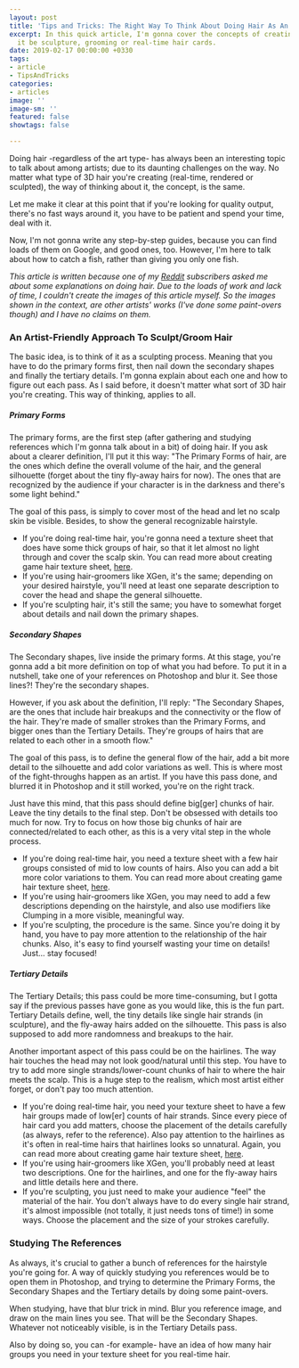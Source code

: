 ```yaml
---
layout: post
title: 'Tips and Tricks: The Right Way To Think About Doing Hair As An Artist'
excerpt: In this quick article, I'm gonna cover the concepts of creating hair. Whether
  it be sculpture, grooming or real-time hair cards.
date: 2019-02-17 00:00:00 +0330
tags:
- article
- TipsAndTricks
categories:
- articles
image: ''
image-sm: ''
featured: false
showtags: false

---
```

Doing hair -regardless of the art type- has always been an interesting topic to talk about among artists; due to its daunting challenges on the way. No matter what type of 3D hair you're creating (real-time, rendered or sculpted), the way of thinking about it, the concept, is the same.

Let me make it clear at this point that if you're looking for quality output, there's no fast ways around it, you have to be patient and spend your time, deal with it.

Now, I'm not gonna write any step-by-step guides, because you can find loads of them on Google, and good ones, too. However, I'm here to talk about how to catch a fish, rather than giving you only one fish.

_This article is written because one of my_ [_Reddit_](https://www.reddit.com/r/CharacterArtists/ "Reddit - r/CharacterArtists") _subscribers asked me about some explanations on doing hair. Due to the loads of work and lack of time, I couldn't create the images of this article myself. So the images shown in the context, are other artists' works (I've done some paint-overs though) and I have no claims on them._

### An Artist-Friendly Approach To Sculpt/Groom Hair

The basic idea, is to think of it as a sculpting process. Meaning that you have to do the primary forms first, then nail down the secondary shapes and finally the tertiary details. I'm gonna explain about each one and how to figure out each pass. As I said before, it doesn't matter what sort of 3D hair you're creating. This way of thinking, applies to all.

##### Primary Forms

The primary forms, are the first step (after gathering and studying references which I'm gonna talk about in a bit) of doing hair. If you ask about a clearer definition, I'll put it this way: "The Primary Forms of hair, are the ones which define the overall volume of the hair, and the general silhouette (forget about the tiny fly-away hairs for now). The ones that are recognized by the audience if your character is in the darkness and there's some light behind."

The goal of this pass, is simply to cover most of the head and let no scalp skin be visible. Besides, to show the general recognizable hairstyle.

* If you're doing real-time hair, you're gonna need a texture sheet that does have some thick groups of hair, so that it let almost no light through and cover the scalp skin. You can read more about creating game hair texture sheet, [here](https://hossimo.com/tutorial/workflow-how-to-create-texture-map-for-game-hair-cards-using-xgen/ "How To Create Texture Map For Game Hair Cards Using XGen").
* If you're using hair-groomers like XGen, it's the same; depending on your desired hairstyle, you'll need at least one separate description to cover the head and shape the general silhouette.
* If you're sculpting hair, it's still the same; you have to somewhat forget about details and nail down the primary shapes.

##### Secondary Shapes

The Secondary shapes, live inside the primary forms. At this stage, you're gonna add a bit more definition on top of what you had before. To put it in a nutshell, take one of your references on Photoshop and blur it. See those lines?! They're the secondary shapes.

However, if you ask about the definition, I'll reply: "The Secondary Shapes, are the ones that include hair breakups and the connectivity or the flow of the hair. They're made of smaller strokes than the Primary Forms, and bigger ones than the Tertiary Details. They're groups of hairs that are related to each other in a smooth flow."

The goal of this pass, is to define the general flow of the hair, add a bit more detail to the silhouette and add color variations as well. This is where most of the fight-throughs happen as an artist. If you have this pass done, and blurred it in Photoshop and it still worked, you're on the right track.

Just have this mind, that this pass should define big\[ger\] chunks of hair. Leave the tiny details to the final step. Don't be obsessed with details too much for now. Try to focus on how those big chunks of hair are connected/related to each other, as this is a very vital step in the whole process.

* If you're doing real-time hair, you need a texture sheet with a few hair groups consisted of mid to low counts of hairs. Also you can add a bit more color variations to them. You can read more about creating game hair texture sheet, [here](https://hossimo.com/tutorial/workflow-how-to-create-texture-map-for-game-hair-cards-using-xgen/ "How To Create Texture Map For Game Hair Cards Using XGen").
* If you're using hair-groomers like XGen, you may need to add a few descriptions depending on the hairstyle, and also use modifiers like Clumping in a more visible, meaningful way.
* If you're sculpting, the procedure is the same. Since you're doing it by hand, you have to pay more attention to the relationship of the hair chunks. Also, it's easy to find yourself wasting your time on details! Just... stay focused!

##### Tertiary Details

The Tertiary Details; this pass could be more time-consuming, but I gotta say if the previous passes have gone as you would like, this is the fun part. Tertiary Details define, well, the tiny details like single hair strands (in sculpture), and the fly-away hairs added on the silhouette. This pass is also supposed to add more randomness and breakups to the hair.

Another important aspect of this pass could be on the hairlines. The way hair touches the head may not look good/natural until this step. You have to try to add more single strands/lower-count chunks of hair to where the hair meets the scalp. This is a huge step to the realism, which most artist either forget, or don't pay too much attention.

* If you're doing real-time hair, you need your texture sheet to have a few hair groups made of low\[er\] counts of hair strands. Since every piece of hair card you add matters, choose the placement of the details carefully (as always, refer to the reference). Also pay attention to the hairlines as it's often in real-time hairs that hairlines looks so unnatural. Again, you can read more about creating game hair texture sheet, [here](https://hossimo.com/tutorial/workflow-how-to-create-texture-map-for-game-hair-cards-using-xgen/ "How To Create Texture Map For Game Hair Cards Using XGen").
* If you're using hair-groomers like XGen, you'll probably need at least two descriptions. One for the hairlines, and one for the fly-away hairs and little details here and there.
* If you're sculpting, you just need to make your audience "feel" the material of the hair. You don't always have to do every single hair strand, it's almost impossible (not totally, it just needs tons of time!) in some ways. Choose the placement and the size of your strokes carefully.

### Studying The References

As always, it's crucial to gather a bunch of references for the hairstyle you're going for. A way of quickly studying you references would be to open them in Photoshop, and trying to determine the Primary Forms, the Secondary Shapes and the Tertiary details by doing some paint-overs.

When studying, have that blur trick in mind. Blur you reference image, and draw on the main lines you see. That will be the Secondary Shapes. Whatever not noticeably visible, is in the Tertiary Details pass.

Also by doing so, you can -for example- have an idea of how many hair groups you need in your texture sheet for you real-time hair.